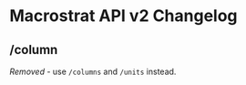 # Macrostrat API v2 Changelog

## /column
*Removed*  - use ````/columns```` and ````/units```` instead.


